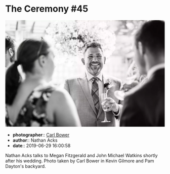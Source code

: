 # The Ceremony \#45

![Nathan Acks talks to Megan Fitzgerald and John Michael Watkins](assets/2019-06-29-set-1-the-ceremony-45.webp)

* **photographer**:: [Carl Bower](https://carlbowerphotos.com)  
* **author**:: Nathan Acks  
* **date**:: 2019-06-29 16:00:58

Nathan Acks talks to Megan Fitzgerald and John Michael Watkins shortly after his wedding. Photo taken by Carl Bower in Kevin Gilmore and Pam Dayton's backyard.
